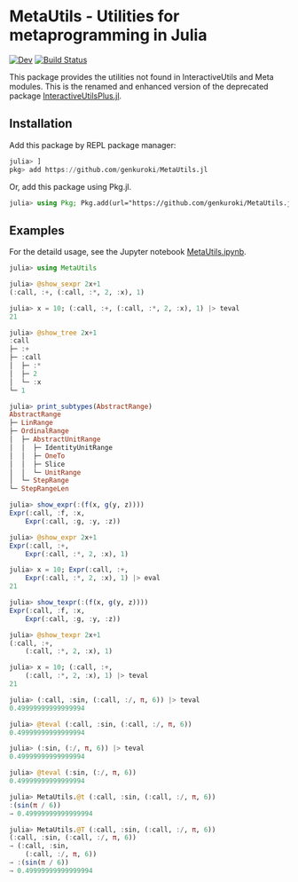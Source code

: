 # MetaUtils - Utilities for metaprogramming in Julia

<!--
[![Stable](https://img.shields.io/badge/docs-stable-blue.svg)](https://genkuroki.github.io/MetaUtils.jl/stable)
-->
[![Dev](https://img.shields.io/badge/docs-dev-blue.svg)](https://genkuroki.github.io/MetaUtils.jl/dev)
[![Build Status](https://travis-ci.com/genkuroki/MetaUtils.jl.svg?branch=master)](https://travis-ci.com/genkuroki/MetaUtils.jl)

This package provides the utilities not found in InteractiveUtils and Meta modules.  This is the renamed and enhanced version of the deprecated package [InteractiveUtilsPlus.jl](https://github.com/genkuroki/InteractiveUtilsPlus.jl).

## Installation

Add this package by REPL package manager:

```julia
julia> ]
pkg> add https://github.com/genkuroki/MetaUtils.jl
```

Or, add this package using Pkg.jl.

```julia
julia> using Pkg; Pkg.add(url="https://github.com/genkuroki/MetaUtils.jl")
```

## Examples

For the detaild usage, see the Jupyter notebook [MetaUtils.ipynb](https://nbviewer.jupyter.org/github/genkuroki/MetaUtils.jl/blob/master/MetaUtils.ipynb).

```julia
julia> using MetaUtils
```

```julia
julia> @show_sexpr 2x+1
(:call, :+, (:call, :*, 2, :x), 1)
```

```julia
julia> x = 10; (:call, :+, (:call, :*, 2, :x), 1) |> teval
21
```

```julia
julia> @show_tree 2x+1
:call
├─ :+
├─ :call
│  ├─ :*
│  ├─ 2
│  └─ :x
└─ 1
```

```julia
julia> print_subtypes(AbstractRange)
AbstractRange
├─ LinRange
├─ OrdinalRange
│  ├─ AbstractUnitRange
│  │  ├─ IdentityUnitRange
│  │  ├─ OneTo
│  │  ├─ Slice
│  │  └─ UnitRange
│  └─ StepRange
└─ StepRangeLen
```

```julia
julia> show_expr(:(f(x, g(y, z))))
Expr(:call, :f, :x, 
    Expr(:call, :g, :y, :z))
```

```julia
julia> @show_expr 2x+1
Expr(:call, :+, 
    Expr(:call, :*, 2, :x), 1)
```

```julia
julia> x = 10; Expr(:call, :+, 
    Expr(:call, :*, 2, :x), 1) |> eval
21
```

```julia
julia> show_texpr(:(f(x, g(y, z))))
Expr(:call, :f, :x, 
    Expr(:call, :g, :y, :z))
```

```julia
julia> @show_texpr 2x+1
(:call, :+, 
    (:call, :*, 2, :x), 1)
```

```julia
julia> x = 10; (:call, :+, 
    (:call, :*, 2, :x), 1) |> teval
21
```

```julia
julia> (:call, :sin, (:call, :/, π, 6)) |> teval
0.49999999999999994
```

```julia
julia> @teval (:call, :sin, (:call, :/, π, 6))
0.49999999999999994
```

```julia
julia> (:sin, (:/, π, 6)) |> teval
0.49999999999999994
```

```julia
julia> @teval (:sin, (:/, π, 6))
0.49999999999999994
```

```julia
julia> MetaUtils.@t (:call, :sin, (:call, :/, π, 6))
:(sin(π / 6))
→ 0.49999999999999994
```

```julia
julia> MetaUtils.@T (:call, :sin, (:call, :/, π, 6))
(:call, :sin, (:call, :/, π, 6))
→ (:call, :sin, 
    (:call, :/, π, 6))
→ :(sin(π / 6))
→ 0.49999999999999994
```

